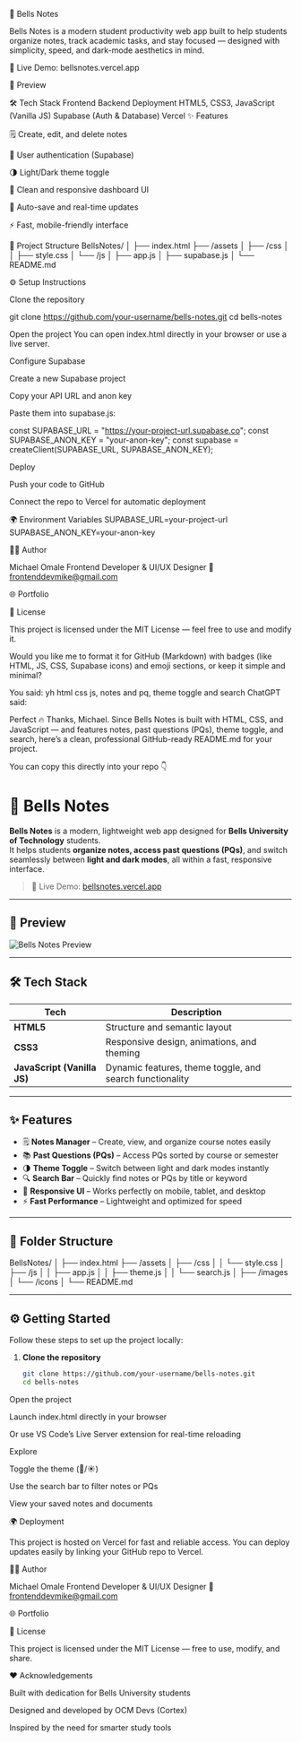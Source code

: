 🧠 Bells Notes

Bells Notes is a modern student productivity web app built to help students organize notes, track academic tasks, and stay focused — designed with simplicity, speed, and dark-mode aesthetics in mind.

🚀 Live Demo: bellsnotes.vercel.app

📸 Preview

🛠️ Tech Stack
Frontend	Backend	Deployment
HTML5, CSS3, JavaScript (Vanilla JS)	Supabase (Auth & Database)	Vercel
✨ Features

🗒️ Create, edit, and delete notes

🔐 User authentication (Supabase)

🌗 Light/Dark theme toggle

🧭 Clean and responsive dashboard UI

💾 Auto-save and real-time updates

⚡ Fast, mobile-friendly interface

📂 Project Structure
BellsNotes/
│
├── index.html
├── /assets
│   ├── /css
│   │   ├── style.css
│   └── /js
│       ├── app.js
│       ├── supabase.js
│
└── README.md

⚙️ Setup Instructions

Clone the repository

git clone https://github.com/your-username/bells-notes.git
cd bells-notes


Open the project
You can open index.html directly in your browser or use a live server.

Configure Supabase

Create a new Supabase project

Copy your API URL and anon key

Paste them into supabase.js:

const SUPABASE_URL = "https://your-project-url.supabase.co";
const SUPABASE_ANON_KEY = "your-anon-key";
const supabase = createClient(SUPABASE_URL, SUPABASE_ANON_KEY);


Deploy

Push your code to GitHub

Connect the repo to Vercel for automatic deployment

🌍 Environment Variables
SUPABASE_URL=your-project-url
SUPABASE_ANON_KEY=your-anon-key

🧑‍💻 Author

Michael Omale
Frontend Developer & UI/UX Designer
📧 frontenddevmike@gmail.com

🌐 Portfolio

📜 License

This project is licensed under the MIT License — feel free to use and modify it.

Would you like me to format it for GitHub (Markdown) with badges (like HTML, JS, CSS, Supabase icons) and emoji sections, or keep it simple and minimal?

You said:
yh html css js,  notes and pq, theme toggle and search
ChatGPT said:

Perfect 🔥 Thanks, Michael.
Since Bells Notes is built with HTML, CSS, and JavaScript — and features notes, past questions (PQs), theme toggle, and search, here’s a clean, professional GitHub-ready README.md for your project.

You can copy this directly into your repo 👇

# 🧠 Bells Notes

**Bells Notes** is a modern, lightweight web app designed for **Bells University of Technology** students.  
It helps students **organize notes, access past questions (PQs)**, and switch seamlessly between **light and dark modes**, all within a fast, responsive interface.

> 🚀 Live Demo: [bellsnotes.vercel.app](https://bellsnotes.vercel.app)

---

## 📸 Preview
![Bells Notes Preview](./preview.png)

---

## 🛠️ Tech Stack

| Tech | Description |
|------|--------------|
| **HTML5** | Structure and semantic layout |
| **CSS3** | Responsive design, animations, and theming |
| **JavaScript (Vanilla JS)** | Dynamic features, theme toggle, and search functionality |

---

## ✨ Features

- 🗒️ **Notes Manager** – Create, view, and organize course notes easily  
- 📚 **Past Questions (PQs)** – Access PQs sorted by course or semester  
- 🌗 **Theme Toggle** – Switch between light and dark modes instantly  
- 🔍 **Search Bar** – Quickly find notes or PQs by title or keyword  
- 📱 **Responsive UI** – Works perfectly on mobile, tablet, and desktop  
- ⚡ **Fast Performance** – Lightweight and optimized for speed  

---

## 📂 Folder Structure



BellsNotes/
│
├── index.html
├── /assets
│ ├── /css
│ │ └── style.css
│ ├── /js
│ │ ├── app.js
│ │ ├── theme.js
│ │ └── search.js
│ ├── /images
│ └── /icons
│
└── README.md


---

## ⚙️ Getting Started

Follow these steps to set up the project locally:

1. **Clone the repository**
   ```bash
   git clone https://github.com/your-username/bells-notes.git
   cd bells-notes


Open the project

Launch index.html directly in your browser

Or use VS Code’s Live Server extension for real-time reloading

Explore

Toggle the theme (🌙/☀️)

Use the search bar to filter notes or PQs

View your saved notes and documents

🌍 Deployment

This project is hosted on Vercel for fast and reliable access.
You can deploy updates easily by linking your GitHub repo to Vercel.

🧑‍💻 Author

Michael Omale
Frontend Developer & UI/UX Designer
📧 frontenddevmike@gmail.com

🌐 Portfolio

📜 License

This project is licensed under the MIT License — free to use, modify, and share.

❤️ Acknowledgements

Built with dedication for Bells University students

Designed and developed by OCM Devs (Cortex)

Inspired by the need for smarter study tools
